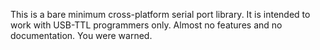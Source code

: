 This is a bare minimum cross-platform serial port library. It is intended to work with
USB-TTL programmers only. Almost no features and no documentation. You were warned.
